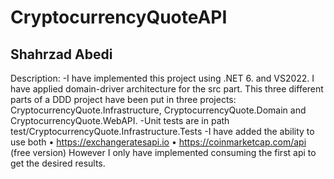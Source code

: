 # CryptocurrencyQuoteAPI
Shahrzad Abedi
-----------------------------
Description:
-I have implemented this project using .NET 6. and VS2022. I have applied domain-driver architecture for the src part. This three different parts of a DDD project have been put in three projects: CryptocurrencyQuote.Infrastructure, CryptocurrencyQuote.Domain and CryptocurrencyQuote.WebAPI.
-Unit tests are in path test/CryptocurrencyQuote.Infrastructure.Tests 
-I have added the ability to use both 
  • https://exchangeratesapi.io
  • https://coinmarketcap.com/api (free version)
However I only have implemented consuming the first api to get the desired results.
